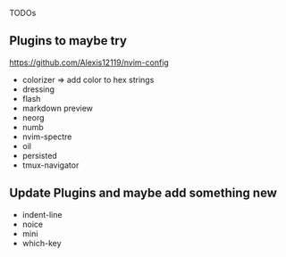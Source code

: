  TODOs

## Plugins to maybe try

<https://github.com/Alexis12119/nvim-config>

- colorizer => add color to hex strings
- dressing
- flash
- markdown preview
- neorg
- numb
- nvim-spectre
- oil
- persisted
- tmux-navigator

## Update Plugins and maybe add something new

- indent-line
- noice
- mini
- which-key
